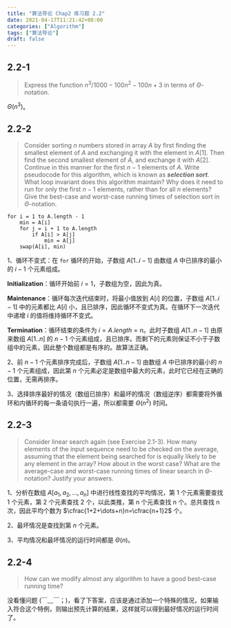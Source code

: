 ```yaml
---
title: "算法导论 Chap2 练习题 2.2"
date: 2021-04-17T11:21:42+08:00
categories: ["Algorithm"]
tags: ["算法导论"]
draft: false
---
```


## 2.2-1

> Express the function $n^3/1000-100n^2-100n+3$ in terms of $\Theta$-notation.

<!--more-->

$\Theta(n^3)$。

## 2.2-2

> Consider sorting $n$ numbers stored in array $A$ by first finding the smallest element of $A$ and exchanging it with the element in $A[1]$. Then find the second smallest element of $A$, and exchange it with $A[2]$. Continue in this manner for the first $n-1$ elements of $A$. Write pseudocode for this algorithm, which is known as **_selection sort_**. What loop invariant does this algorithm maintain? Why does it need to run for only the first $n-1$ elements, rather than for all $n$ elements? Give the best-case
> and worst-case running times of selection sort in $\Theta$-notation.

```
for i = 1 to A.length - 1
	min = A[i]
	for j = i + 1 to A.length
		if A[i] > A[j]
			min = A[j]
	swap(A[i], min)
```

1、循环不变式：在 `for` 循环的开始，子数组 $A[1..i-1]$ 由数组 $A$ 中已排序的最小的 $i-1$ 个元素组成。

**Initialization**：循环开始前 $i=1$，子数组为空，因此为真。

**Maintenance**：循环每次迭代结束时，将最小值放到 $A[i]$ 的位置，子数组 $A[1..i-1]$ 中的元素都比 $A[i]$ 小，且已排序，因此循环不变式为真。在循环下一次迭代中递增 $i$ 的值将维持循环不变式。

**Termination**：循环结束的条件为 $i=A.length=n$。此时子数组 $A[1..n-1]$ 由原来数组 $A[1..n]$ 的 $n-1$ 个元素组成，且已排序。而剩下的元素则保证不小于子数组中的元素，因此整个数组都是有序的。故算法正确。

2、前 $n-1$ 个元素排序完成后，子数组 $A[1..n-1]$ 由数组 $A$ 中已排序的最小的 $n-1$ 个元素组成，因此第 $n$ 个元素必定是数组中最大的元素，此时它已经在正确的位置，无需再排序。

3、选择排序最好的情况（数组已排序）和最坏的情况（数组逆序）都需要将外循环和内循环的每一条语句执行一遍，所以都需要 $\Theta(n^2)$ 时间。

## 2.2-3

> Consider linear search again (see Exercise 2.1-3). How many elements of the input sequence need to be checked on the average, assuming that the element being searched for is equally likely to be any element in the array? How about in the worst case? What are the average-case and worst-case running times of linear search in $\Theta$-notation? Justify your answers.

1、分析在数组 $A[a_1,a_2,\dots,a_n]$ 中进行线性查找的平均情况，第 1 个元素需要查找 1 个元素，第 2 个元素查找 2 个，以此类推，第 n 个元素查找 n 个。总共查找 n 次，因此平均个数为 $\cfrac{1+2+\dots+n}n=\cfrac{n+1}2$ 个。

2、最坏情况是查找到第 $n$ 个元素。

3、平均情况和最坏情况的运行时间都是 $\Theta(n)$。

## 2.2-4

> How can we modify almost any algorithm to have a good best-case running time? 

没看懂问题 (￣﹏￣；)，看了下答案，应该是通过添加一个特殊的情况，如果输入符合这个特例，则输出预先计算的结果，这样就可以得到最好情况的运行时间了。